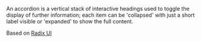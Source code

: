 An accordion is a vertical stack of interactive headings used to toggle the display of further information; each item can be 'collapsed' with just a short label visible or 'expanded' to show the full content.

Based on [Radix UI](https://www.radix-ui.com/)
